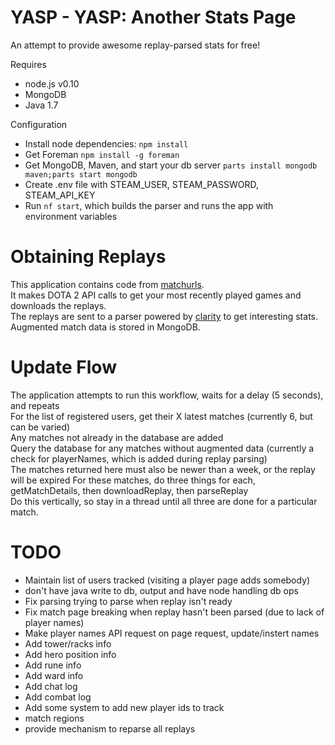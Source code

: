 YASP - YASP: Another Stats Page
====

An attempt to provide awesome replay-parsed stats for free!  

Requires

* node.js v0.10
* MongoDB
* Java 1.7

Configuration

* Install node dependencies: `npm install`
* Get Foreman `npm install -g foreman`
* Get MongoDB, Maven, and start your db server `parts install mongodb maven;parts start mongodb`
* Create .env file with STEAM_USER, STEAM_PASSWORD, STEAM_API_KEY
* Run `nf start`, which builds the parser and runs the app with environment variables

Obtaining Replays
====
This application contains code from [matchurls](https://rjackson.me/tools/matchurls).  
It makes DOTA 2 API calls to get your most recently played games and downloads the replays.  
The replays are sent to a parser powered by [clarity](https://github.com/skadistats/clarity) to get interesting stats.  
Augmented match data is stored in MongoDB.

Update Flow
====
The application attempts to run this workflow, waits for a delay (5 seconds), and repeats  
For the list of registered users, get their X latest matches (currently 6, but can be varied)  
Any matches not already in the database are added  
Query the database for any matches without augmented data (currently a check for playerNames, which is added during replay parsing)  
The matches returned here must also be newer than a week, or the replay will be expired
For these matches, do three things for each, getMatchDetails, then downloadReplay, then parseReplay  
Do this vertically, so stay in a thread until all three are done for a particular match.

TODO
====
* Maintain list of users tracked (visiting a player page adds somebody)
* don't have java write to db, output and have node handling db ops
* Fix parsing trying to parse when replay isn't ready
* Fix match page breaking when replay hasn't been parsed (due to lack of player names)
* Make player names API request on page request, update/instert names
* Add tower/racks info
* Add hero position info
* Add rune info
* Add ward info
* Add chat log
* Add combat log
* Add some system to add new player ids to track
* match regions
* provide mechanism to reparse all replays